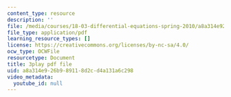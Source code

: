 ```yaml
---
content_type: resource
description: ''
file: /media/courses/18-03-differential-equations-spring-2010/a8a314e926b989118d2cd4a131a6c298_XDhJ8lVGbl8.pdf
file_type: application/pdf
learning_resource_types: []
license: https://creativecommons.org/licenses/by-nc-sa/4.0/
ocw_type: OCWFile
resourcetype: Document
title: 3play pdf file
uid: a8a314e9-26b9-8911-8d2c-d4a131a6c298
video_metadata:
  youtube_id: null
---
```

